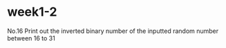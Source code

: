 # week1-2
No.16   Print out the inverted binary number of the inputted random number between 16 to 31</br>
